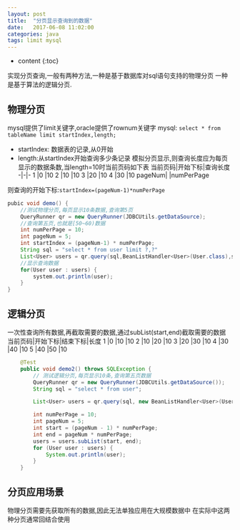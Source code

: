 ```yaml
---
layout: post
title:  "分页显示查询到的数据"
date:   2017-06-08 11:02:00 
categories: java
tags: limit mysql
---
```


* content
{:toc}



实现分页查询,一般有两种方法,一种是基于数据库对sql语句支持的物理分页
一种是基于算法的逻辑分页.




## 物理分页
mysql提供了limit关键字,oracle提供了rownum关键字
mysql: `select * from tableName limit startIndex,length;`
  - startIndex: 数据表的记录,从0开始
  - length:从startIndex开始查询多少条记录
模拟分页显示,则查询长度应为每页显示的数据条数,当length=10时当前页码如下表
当前页码|开始下标|查询长度
-|-|-
1	 |0	|10	
2	 |10	|10	
3	 |20	|10	
4	 |30	|10	
pageNum|    |numPerPage

则查询的开始下标:`startIndex=(pageNum-1)*numPerPage`
```java
pubic void demo() {
    //测试物理分页,每页显示10条数据,查询第5页
    QueryRunner qr = new QueryRunner(JDBCUtils.getDataSource);
    //查询第五页,也就是[50~60)数据
    int numPerPage = 10;
    int pageNum = 5;
    int startIndex = (pageNum-1) * numPerPage;
    String sql = "select * from user limit ?,?"
    List<User> users = qr.query(sql,BeanListHandler<User>(User.class),startIndex,numPerPage);
    //显示查询数据
    for(User user : users) {
        system.out.println(user);
    }
}
```

## 逻辑分页
一次性查询所有数据,再截取需要的数据,通过subList(start,end)截取需要的数据
当前页码|开始下标|结束下标|长度
1   |0  |10 |10
2   |10  |20 |10
3   |20  |30 |10
4   |30  |40 |10
5   |40  |50 |10

```java
    @Test
    public void demo2() throws SQLException {
        // 测试逻辑分页,每页显示10条,查询第五页数据
        QueryRunner qr = new QueryRunner(JDBCUtils.getDataSource());
        String sql = "select * from user";

        List<User> users = qr.query(sql, new BeanListHandler<User>(User.class));

        int numPerPage = 10;
        int pageNum = 5;
        int start = (pageNum - 1) * numPerPage;
        int end = pageNum * numPerPage;
        users = users.subList(start, end);
        for (User user : users) {
            System.out.println(user);
        }
    }
```

## 分页应用场景
物理分页需要先获取所有的数据,因此无法单独应用在大规模数据中
在实际中这两种分页通常回结合使用

